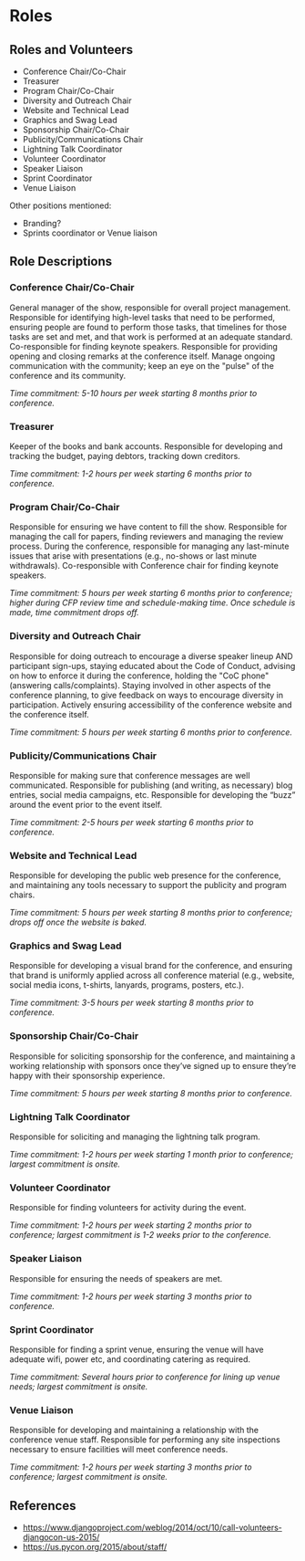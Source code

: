 # Roles

## Roles and Volunteers

- Conference Chair/Co-Chair
- Treasurer
- Program Chair/Co-Chair
- Diversity and Outreach Chair
- Website and Technical Lead
- Graphics and Swag Lead
- Sponsorship Chair/Co-Chair
- Publicity/Communications Chair
- Lightning Talk Coordinator
- Volunteer Coordinator
- Speaker Liaison
- Sprint Coordinator
- Venue Liaison

Other positions mentioned:

- Branding?
- Sprints coordinator or Venue liaison

## Role Descriptions

### Conference Chair/Co-Chair

General manager of the show, responsible for overall project management. Responsible for identifying high-level tasks that need to be performed, ensuring people are found to perform those tasks, that timelines for those tasks are set and met, and that work is performed at an adequate standard. Co-responsible for finding keynote speakers. Responsible for providing opening and closing remarks at the conference itself. Manage ongoing communication with the community; keep an eye on the "pulse" of the conference and its community. 

*Time commitment: 5-10 hours per week starting 8 months prior to conference.* 

### Treasurer

Keeper of the books and bank accounts. Responsible for developing and tracking the budget, paying debtors, tracking down creditors. 

*Time commitment: 1-2 hours per week starting 6 months prior to conference.* 

### Program Chair/Co-Chair

Responsible for ensuring we have content to fill the show. Responsible for managing the call for papers, finding reviewers and managing the review process. During the conference, responsible for managing any last-minute issues that arise with presentations (e.g., no-shows or last minute withdrawals). Co-responsible with Conference chair for finding keynote speakers.

*Time commitment: 5 hours per week starting 6 months prior to conference; higher during CFP review time and schedule-making time. Once schedule is made, time commitment drops off.* 

### Diversity and Outreach Chair

Responsible for doing outreach to encourage a diverse speaker lineup AND participant sign-ups, staying educated about the Code of Conduct, advising on how to enforce it during the conference, holding the "CoC phone" (answering calls/complaints). Staying involved in other aspects of the conference planning, to give feedback on ways to encourage diversity in participation. Actively ensuring accessibility of the conference website and the conference itself. 

*Time commitment: 5 hours per week starting 6 months prior to conference.* 

### Publicity/Communications Chair

Responsible for making sure that conference messages are well communicated. Responsible for publishing (and writing, as necessary) blog entries, social media campaigns, etc. Responsible for developing the “buzz” around the event prior to the event itself.

*Time commitment: 2-5 hours per week starting 6 months prior to conference.* 

### Website and Technical Lead

Responsible for developing the public web presence for the conference, and maintaining any tools necessary to support the publicity and program chairs.

*Time commitment: 5 hours per week starting 8 months prior to conference; drops off once the website is baked.* 

### Graphics and Swag Lead

Responsible for developing a visual brand for the conference, and ensuring that brand is uniformly applied across all conference material (e.g., website, social media icons, t-shirts, lanyards, programs, posters, etc.).

*Time commitment: 3-5 hours per week starting 8 months prior to conference.* 

### Sponsorship Chair/Co-Chair

Responsible for soliciting sponsorship for the conference, and maintaining a working relationship with sponsors once they’ve signed up to ensure they’re happy with their sponsorship experience.

*Time commitment: 5 hours per week starting 8 months prior to conference.* 

### Lightning Talk Coordinator

Responsible for soliciting and managing the lightning talk program.

*Time commitment: 1-2 hours per week starting 1 month prior to conference; largest commitment is onsite.* 

### Volunteer Coordinator

Responsible for finding volunteers for activity during the event. 

*Time commitment: 1-2 hours per week starting 2 months prior to conference; largest commitment is 1-2 weeks prior to the conference.* 

### Speaker Liaison

Responsible for ensuring the needs of speakers are met.

*Time commitment: 1-2 hours per week starting 3 months prior to conference.* 

### Sprint Coordinator

Responsible for finding a sprint venue, ensuring the venue will have adequate wifi, power etc, and coordinating catering as required.

*Time commitment: Several hours prior to conference for lining up venue needs; largest commitment is onsite.* 

### Venue Liaison

Responsible for developing and maintaining a relationship with the conference venue staff. Responsible for performing any site inspections necessary to ensure facilities will meet conference needs.

*Time commitment: 1-2 hours per week starting 3 months prior to conference; largest commitment is onsite.* 

## References

- https://www.djangoproject.com/weblog/2014/oct/10/call-volunteers-djangocon-us-2015/
- https://us.pycon.org/2015/about/staff/
